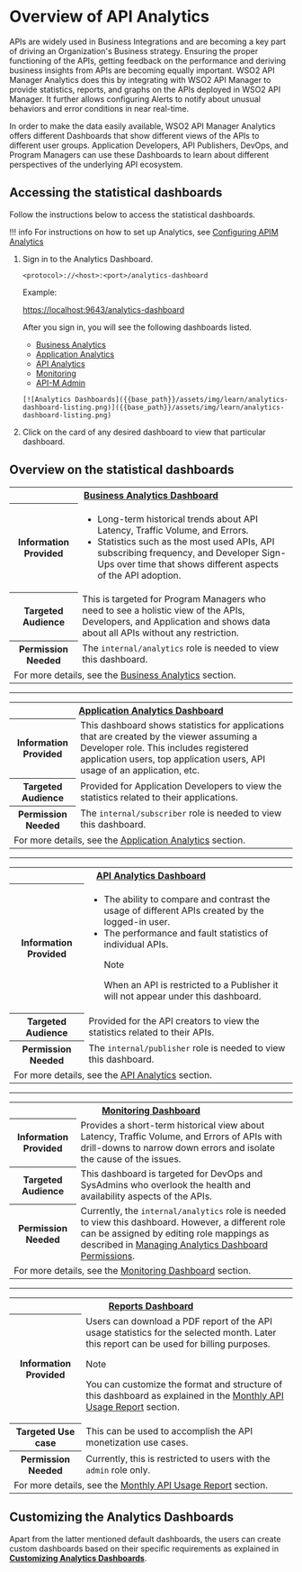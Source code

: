 # Overview of API Analytics

APIs are widely used in Business Integrations and are becoming a key part of driving an Organization's Business strategy. Ensuring the proper functioning of the APIs, getting feedback on the performance and deriving business insights from APIs are becoming equally important. WSO2 API Manager Analytics does this by integrating with WSO2 API Manager to provide statistics, reports, and graphs on the APIs deployed in WSO2 API Manager. It further allows configuring Alerts to notify about unusual behaviors and error conditions in near real-time.

In order to make the data easily available, WSO2 API Manager Analytics offers different Dashboards that show different views of the APIs to different user groups. Application Developers, API Publishers, DevOps, and Program Managers can use these Dashboards to learn about different perspectives of the underlying API ecosystem.

## Accessing the statistical dashboards

Follow the instructions below to access the statistical dashboards.

!!! info
    For instructions on how to set up Analytics, see [Configuring APIM Analytics]({{base_path}}/learn/analytics/configuring-apim-analytics)

1. Sign in to the Analytics Dashboard.

     `<protocol>://<host>:<port>/analytics-dashboard`

     Example: 
     
     [https://localhost:9643/analytics-dashboard](https://localhost:9643/analytics-dashboard)
     
     After you sign in, you will see the following dashboards listed.
     <ul>
     <li> <a href="#business-analytics-dashboard">Business Analytics</a></li>
     <li><a href="#application-analytics-dashboard">Application Analytics</a></li>
     <li> <a href="#api-analytics-dashboard">API Analytics</a></li>
     <li> <a href="#monitoring-dashboard">Monitoring</a></li>
     <li> <a href="#monthly-api-usage-report">API-M Admin</a> </li>
     </ul>
  
       [![Analytics Dashboards]({{base_path}}/assets/img/learn/analytics-dashboard-listing.png)]({{base_path}}/assets/img/learn/analytics-dashboard-listing.png)

2. Click on the card of any desired dashboard to view that particular dashboard.

## Overview on the statistical dashboards

<a name="business-analytics-dashboard"></a>
<table>
<tr>
<th colspan="2"><b><a href="{{base_path}}/learn/analytics/viewing-api-statistics/business-analytics-dashboard">Business Analytics Dashboard</a></b></th>

</tr>
<tr>
<th>Information Provided</th>
<td><ul><li>Long-term historical trends about API Latency, Traffic Volume, and Errors.</li>
<li> Statistics such as the most used APIs, API subscribing frequency, and Developer Sign-Ups over time that shows different aspects of the API adoption.</li></ul></td>
</tr>

<tr>
<th>
Targeted Audience
</th>
<td>This is targeted for Program Managers who need to see a holistic view of the APIs, Developers, and Application and shows data about all APIs without any restriction.
</td>
</tr>
<tr>
<th>
Permission Needed
</th>
<td>The <code>internal/analytics</code> role is needed to view this dashboard.
</td>
</tr>
<tr>

<td colspan="2">For more details, see the <a href="{{base_path}}/learn/analytics/viewing-api-statistics/business-analytics-dashboard">Business Analytics</a> section.
</td>
</tr>
</table>

______
<a name="application-analytics-dashboard"></a>
<table>
<tr>
<th colspan="2"><b><a href="{{base_path}}/learn/analytics/viewing-api-statistics/application-analytics-dashboard">Application Analytics Dashboard</a></b></th>

</tr>
<tr>
<th>Information Provided</th>
<td>This dashboard shows statistics for applications that are created by the viewer assuming a Developer role. This includes registered application users, top application users, API usage of an application, etc.</td>
</tr>

<tr>
<th>
Targeted Audience
</th>
<td>Provided for Application Developers to view the statistics related to their applications.
</td>
</tr>
<tr>
<th>
Permission Needed
</th>
<td>The <code>internal/subscriber</code> role is needed to view this dashboard.
</td>
</tr>
<tr>

<td colspan="2">For more details, see the <a href="{{base_path}}/learn/analytics/viewing-api-statistics/application-analytics-dashboard">Application Analytics</a> section.
</td>
</tr>
</table>

______
<a name="api-analytics-dashboard"></a>
<table>
<tr>
<th colspan="2"><b><a href="{{base_path}}/learn/analytics/viewing-api-statistics/api-analytics-dashboard">API Analytics Dashboard</a></b></th>

</tr>
<tr>
<th>Information Provided</th>
<td>
<ul><li>The ability to compare and contrast the usage of different APIs created by the logged-in user.</li><li> The performance and fault statistics of individual APIs. 
<div class="admonition note">
<p class="admonition-title">Note</p>
<p>When an API is restricted to a Publisher it will not appear under this dashboard.</p>
</div> 


</td>
</tr>

<tr>
<th>
Targeted Audience
</th>
<td>Provided for the API creators to view the statistics related to their APIs.
</td>
</tr>
<tr>
<th>
Permission Needed
</th>
<td>The <code>internal/publisher</code> role is needed to view this dashboard.
</td>
</tr>
<tr>

<td colspan="2">For more details, see the <a href="{{base_path}}/learn/analytics/viewing-api-statistics/api-analytics-dashboard">API Analytics</a> section.
</td>
</tr>
</table>

______
<a name="monitoring-dashboard"></a>
<table>
<tr>
<th colspan="2"><b><a href="{{base_path}}/learn/analytics/viewing-api-statistics/monitoring-dashboard">Monitoring Dashboard</a></b></th>

</tr>
<tr>
<th>Information Provided</th>
<td>Provides a short-term historical view about Latency, Traffic Volume, and Errors of APIs with drill-downs to narrow down errors and isolate the cause of the issues.</td>
</tr>

<tr>
<th>
Targeted Audience
</th>
<td>This dashboard is targeted for DevOps and SysAdmins who overlook the health and availability aspects of the APIs.
</td>
</tr>
<tr>
<th>
Permission Needed
</th>
<td>Currently, the <code>internal/analytics</code> role is needed to view this dashboard. However, a different role can be assigned by editing role mappings as described in <a href="({{base_path}}/learn/analytics/managing-dashboard-permissions">Managing Analytics Dashboard Permissions</a>.
</td>
</tr>
<tr>

<td colspan="2">For more details, see the <a href="{{base_path}}/learn/analytics/viewing-api-statistics/monitoring-dashboard">Monitoring Dashboard</a> section.
</td>
</tr>
</table>

______
<a name="monthly-api-usage-report"></a>
<table>
<tr>
<th colspan="2"><b><a href="{{base_path}}/learn/analytics/monthly-api-usage-report">Reports Dashboard</a></b></th>

</tr>
<tr>
<th>Information Provided</th>
<td>Users can download a PDF report of the API usage statistics for the selected month. Later this report can be used for billing purposes. 
<div class="admonition note">
<p class="admonition-title">Note</p>
<p>You can customize the format and structure of this dashboard as explained in the <a href="{{base_path}}/learn/analytics/monthly-api-usage-report/#customizing-the-report">Monthly API Usage Report</a> section.</p>

</td>
</tr>

<tr>
<th>
Targeted Use case
</th>
<td>This can be used to accomplish the API monetization use cases.
</td>
</tr>
<tr>
<th>
Permission Needed
</th>
<td>Currently, this is restricted to users with the <code>admin</code> role only.
</td>
</tr>
<tr>

<td colspan="2">For more details, see the <a href="{{base_path}}/learn/analytics/monthly-api-usage-report">Monthly API Usage Report</a> section.
</td>
</tr>
</table>

## Customizing the Analytics Dashboards

Apart from the latter mentioned default dashboards, the users can create custom dashboards based on their specific requirements as explained in **[Customizing Analytics Dashboards]({{base_path}}/learn/analytics/customizing-analytics-dashboards)**.
